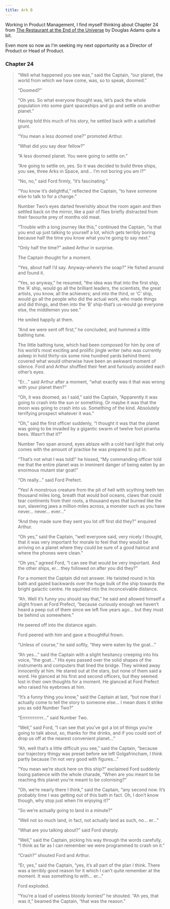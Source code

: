 ```yaml
---
title: Ark B
---
```


Working in Product Management, I find myself thinking about Chapter 24 from [The Restaurant at the End of the Universe](https://www.goodreads.com/book/show/8695.The_Restaurant_at_the_End_of_the_Universe) by Douglas Adams quite a bit. 

Even more so now as I'm seeking my next opportunity as a Director of Product or Head of Product. 

### Chapter 24

> “Well what happened you see was,” said the Captain, “our planet, the world from which we have come, was, so to speak, doomed.”
> 
> “Doomed?”
> 
> “Oh yes. So what everyone thought was, let’s pack the whole population into some giant spaceships and go and settle on another planet.”
> 
> Having told this much of his story, he settled back with a satisfied grunt.
> 
> “You mean a less doomed one?” promoted Arthur.
> 
> “What did you say dear fellow?”
> 
> “A less doomed planet. You were going to settle on.”
> 
> “Are going to settle on, yes. So it was decided to build three ships, you see, three Arks in Space, and… I’m not boring you am I?”
> 
> “No, no,” said Ford firmly, “it’s fascinating.”
> 
> “You know it’s delightful,” reflected the Captain, “to have someone else to talk to for a change.”
> 
> Number Two’s eyes darted feverishly about the room again and then settled back on the mirror, like a pair of flies briefly distracted from their favourite prey of months old meat.
> 
> “Trouble with a long journey like this,” continued the Captain, “is that you end up just talking to yourself a lot, which gets terribly boring because half the time you know what you’re going to say next.”
> 
> “Only half the time?” asked Arthur in surprise.
> 
> The Captain thought for a moment.
> 
> “Yes, about half I’d say. Anyway-where’s the soap?” He fished around and found it.
> 
> “Yes, so anyway,” he resumed, “the idea was that into the first ship, the ‘A’ ship, would go all the brilliant leaders, the scientists, the great artists, you know, all the achievers; and into the third, or ‘C’ ship, would go all the people who did the actual work, who made things and did things, and then into the ‘B’ ship-that’s us-would go everyone else, the middlemen you see.”
> 
> He smiled happily at them.
> 
> “And we were sent off first,” he concluded, and hummed a little bathing tune.
> 
> The little bathing tune, which had been composed for him by one of his world’s most exciting and prolific jingle writer (who was currently asleep in hold thirty-six some nine hundred yards behind them) covered what would otherwise have been an awkward moment of silence. Ford and Arthur shuffled their feet and furiously avoided each other’s eyes.
> 
> “Er…” said Arthur after a moment, “what exactly was it that was wrong with your planet then?”
> 
> “Oh, it was doomed, as I said,” said the Captain, “Apparently it was going to crash into the sun or something. Or maybe it was that the moon was going to crash into us. Something of the kind. Absolutely terrifying prospect whatever it was.”
> 
> “Oh,” said the first officer suddenly, “I thought it was that the planet was going to be invaded by a gigantic swarm of twelve foot piranha bees. Wasn’t that it?”
>
> Number Two span around, eyes ablaze with a cold hard light that only comes with the amount of practise he was prepared to put in.
>
> “That’s not what I was told!” he hissed, “My commanding officer told me that the entire planet was in imminent danger of being eaten by an enormous mutant star goat!”
>
> “Oh really…” said Ford Prefect.
>
> “Yes! A monstrous creature from the pit of hell with scything teeth ten thousand miles long, breath that would boil oceans, claws that could tear continents from their roots, a thousand eyes that burned like the sun, slavering jaws a million miles across, a monster such as you have never… never… ever…”
>
> “And they made sure they sent you lot off first did they?” enquired Arthur.
>
> “Oh yes,” said the Captain, “well everyone said, very nicely I thought, that it was very important for morale to feel that they would be arriving on a planet where they could be sure of a good haircut and where the phones were clean.”
>
> “Oh yes,” agreed Ford, “I can see that would be very important. And the other ships, er… they followed on after you did they?”
>
> For a moment the Captain did not answer. He twisted round in his bath and gazed backwards over the huge bulk of the ship towards the bright galactic centre. He squinted into the inconceivable distance.
>
> “Ah. Well it’s funny you should say that,” he said and allowed himself a slight frown at Ford Prefect, “because curiously enough we haven’t heard a peep out of them since we left five years ago… but they must be behind us somewhere.”
>
> He peered off into the distance again.
>
> Ford peered with him and gave a thoughtful frown.
>
> “Unless of course,” he said softly, “they were eaten by the goat…”
>
> “Ah yes…” said the Captain with a slight hesitancy creeping into his voice, “the goat…” His eyes passed over the solid shapes of the instruments and computers that lined the bridge. They winked away innocently at him. He stared out at the stars, but none of them said a word. He glanced at his first and second officers, but they seemed lost in their own thoughts for a moment. He glanced at Ford Prefect who raised his eyebrows at him.
>
> “It’s a funny thing you know,” said the Captain at last, “but now that I actually come to tell the story to someone else… I mean does it strike you as odd Number Two?”
>
> “Errrrrrrrrrrr…” said Number Two.
>
> “Well,” said Ford, “I can see that you’ve got a lot of things you’re going to talk about, so, thanks for the drinks, and if you could sort of drop us off at the nearest convenient planet…”
>
> “Ah, well that’s a little difficult you see,” said the Captain, “because our trajectory thingy was preset before we left Golgafrincham, I think partly because I’m not very good with figures…”
>
> “You mean we’re stuck here on this ship?” exclaimed Ford suddenly losing patience with the whole charade, “When are you meant to be reaching this planet you’re meant to be colonising?”
>
> “Oh, we’re nearly there I think,” said the Captain, “any second now. It’s probably time I was getting out of this bath in fact. Oh, I don’t know though, why stop just when I’m enjoying it?”
>
> “So we’re actually going to land in a minute?”
>
> “Well not so much land, in fact, not actually land as such, no… er…”
>
> “What are you talking about?” said Ford sharply.
>
> “Well,” said the Captain, picking his way through the words carefully, “I think as far as I can remember we were programmed to crash on it.”
>
> “Crash?” shouted Ford and Arthur.
>
> “Er, yes,” said the Captain, “yes, it’s all part of the plan I think. There was a terribly good reason for it which I can’t quite remember at the moment. It was something to with… er…”
>
> Ford exploded.
>
> “You’re a load of useless bloody loonies!” he shouted.
> “Ah yes, that was it,” beamed the Captain, “that was the reason.”
